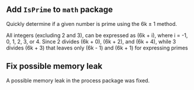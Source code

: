 ## Add `IsPrime` to `math` package

Quickly determine if a given number is prime using the 6k ± 1 method.

All integers (excluding 2 and 3), can be expressed as (6k + i), where i = -1, 0, 1, 2, 3, or 4. Since 2 divides (6k + 0), (6k + 2), and (6k + 4), while 3 divides (6k + 3) that leaves only (6k - 1) and (6k + 1) for expressing primes

## Fix possible memory leak

A possible memory leak in the process package was fixed.

